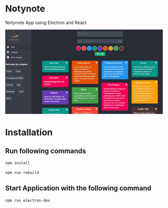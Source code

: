 # Notynote
Notynote App using Electron and React 
 
![alt text](https://raw.githubusercontent.com/abdes-zakari/notynote/master/notynote_bg.PNG)


# Installation

## Run following commands 

```bash
npm install
```

```bash
npm run rebuild
```

## Start Application with the following command
```bash
npm run electron-dev
```
